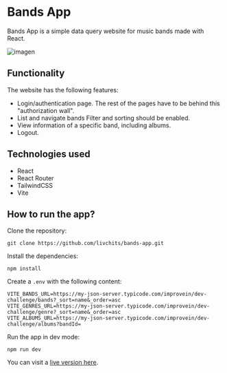 # Bands App

Bands App is a simple data query website for music bands made with React.

![imagen](https://user-images.githubusercontent.com/48001346/132267932-e964f19a-21d6-47d6-828b-1262fce0264f.png)

## Functionality

The website has the following features:

- Login/authentication page. The rest of the pages have to be behind this "authorization wall".
- List and navigate bands Filter and sorting should be enabled.
- View information of a specific band, including albums.
- Logout.

## Technologies used

- React
- React Router
- TailwindCSS
- Vite

## How to run the app?

Clone the repository:

`git clone https://github.com/livchits/bands-app.git`

Install the dependencies:

`npm install`

Create a `.env` with the following content:

```
VITE_BANDS_URL=https://my-json-server.typicode.com/improvein/dev-challenge/bands?_sort=name&_order=asc
VITE_GENRES_URL=https://my-json-server.typicode.com/improvein/dev-challenge/genre?_sort=name&_order=asc
VITE_ALBUMS_URL=https://my-json-server.typicode.com/improvein/dev-challenge/albums?bandId=
```

Run the app in dev mode:

`npm run dev`

You can visit a [live version here](https://bands-app.onrender.com/).
